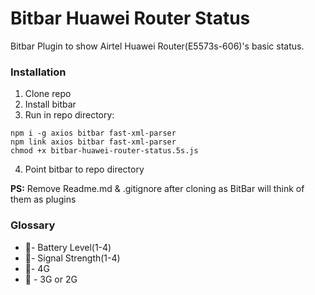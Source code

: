 # Bitbar Huawei Router Status

Bitbar Plugin to show Airtel Huawei Router(E5573s-606)'s basic status.

### Installation

1. Clone repo
2. Install bitbar
3. Run in repo directory:

```
npm i -g axios bitbar fast-xml-parser
npm link axios bitbar fast-xml-parser
chmod +x bitbar-huawei-router-status.5s.js
```

4. Point bitbar to repo directory

**PS:** Remove Readme.md & .gitignore after cloning as BitBar will think of them as plugins


### Glossary
- 🔋- Battery Level(1-4)
- 📶- Signal Strength(1-4)
- 🚀- 4G
- 🐢 - 3G or 2G